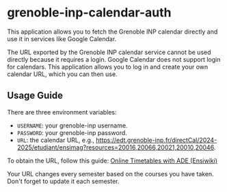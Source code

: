 # grenoble-inp-calendar-auth

This application allows you to fetch the Grenoble INP calendar directly and use it in services like Google Calendar.

The URL exported by the Grenoble INP calendar service cannot be used directly because it requires a login. Google Calendar does not support login for calendars. This application allows you to log in and create your own calendar URL, which you can then use.

## Usage Guide
There are three environment variables:
- `USERNAME`: your grenoble-inp username.
- `PASSWORD`: your grenoble-inp password.
- `URL`: the calendar URL, e.g., https://edt.grenoble-inp.fr/directCal/2024-2025/etudiant/ensimag?resources=20016,20066,20021,20010,20046.

To obtain the URL, follow this guide: [Online Timetables with ADE (Ensiwiki)](https://ensiwiki.ensimag.fr/index.php?title=Emplois_du_temps_en_ligne_avec_ADE#Importation_par_URL_avec_un_client_lourd_de_calendrier_.28e.g._Thunderbird.29)

Your URL changes every semester based on the courses you have taken. Don't forget to update it each semester.
